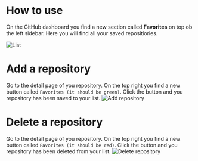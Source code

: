# How to use
On the GitHub dashboard you find a new section called **Favorites** on top ob the left sidebar. Here you will find all your saved repositiories.

![List](https://user-images.githubusercontent.com/1200347/154476850-92b952b0-77b1-4ebb-b93a-4206ea7edf90.png)




# Add a repository
Go to the detail page of you repository. On the top right you find a new button called `Favorites (it should be green)`. Click the button and you repository has been saved to your list.
![Add repository](https://user-images.githubusercontent.com/1200347/154476903-431ec59b-6dd6-4113-9c71-bd3b9a171cc4.png)




# Delete a repository
Go to the detail page of you repository. On the top right you find a new button called `Favorites (it should be red)`. Click the button and you repository has been deleted from your list.
![Delete repository](https://user-images.githubusercontent.com/1200347/154476956-e467e4c4-d3e9-42a8-95df-470941803859.png)
